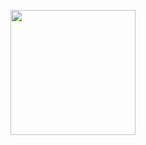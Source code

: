 <p align="center">
  <a href="https://karstencole.github.io/personal-website-v2/">
    <img height="200" src="/Banner.mp4">
  </a>
</p>

<!--
**KarstenCole/KarstenCole** is a ✨ _special_ ✨ repository because its `README.md` (this file) appears on your GitHub profile.
-->
